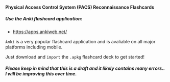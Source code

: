 #### Physical Access Control System (PACS) Reconnaissance Flashcards

##### Use the Anki flashcard application:
- https://apps.ankiweb.net/

`Anki` is a very popular flashcard application and is avaliable on all major platforms including mobile.

Just download and `import` the `.apkg` flashcard deck to get started!

##### Please keep in mind that this is a draft and it likely contains many errors.. I will be improving this over time.

